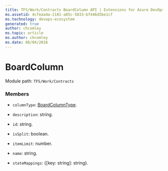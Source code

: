 ```yaml
---
title: TFS/Work/Contracts BoardColumn API | Extensions for Azure DevOps Services
ms.assetid: 4cfeaa4a-2181-a85c-5833-bf446d5be1cf
ms.technology: devops-ecosystem
generated: true
author: chcomley
ms.topic: article
ms.author: chcomley
ms.date: 08/04/2016
---
```


# BoardColumn

Module path: `TFS/Work/Contracts`

### Members

* `columnType`: [BoardColumnType](../../../TFS/Work/Contracts/BoardColumnType.md).

* `description`: string.

* `id`: string.

* `isSplit`: boolean.

* `itemLimit`: number.

* `name`: string.

* `stateMappings`: {[key: string]: string}.
